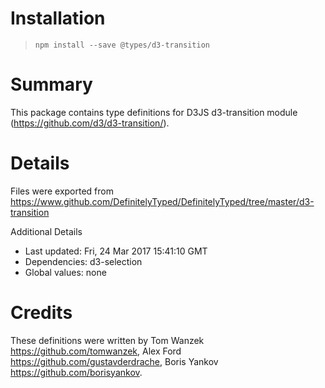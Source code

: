 # Installation
> `npm install --save @types/d3-transition`

# Summary
This package contains type definitions for D3JS d3-transition module (https://github.com/d3/d3-transition/).

# Details
Files were exported from https://www.github.com/DefinitelyTyped/DefinitelyTyped/tree/master/d3-transition

Additional Details
 * Last updated: Fri, 24 Mar 2017 15:41:10 GMT
 * Dependencies: d3-selection
 * Global values: none

# Credits
These definitions were written by Tom Wanzek <https://github.com/tomwanzek>, Alex Ford <https://github.com/gustavderdrache>, Boris Yankov <https://github.com/borisyankov>.
